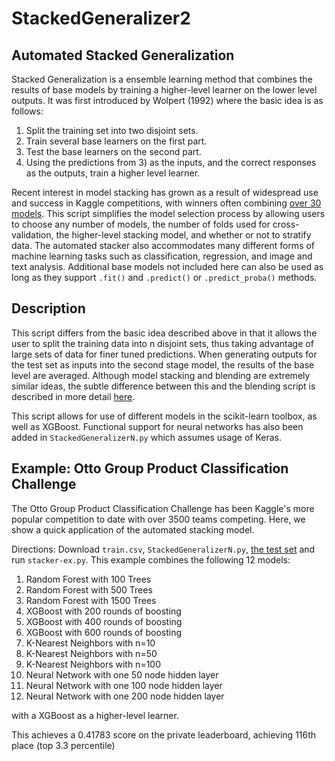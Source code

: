 # StackedGeneralizer2
## Automated Stacked Generalization
Stacked Generalization is a ensemble learning method that combines the results of base models by training a higher-level learner on the lower level outputs. It was first introduced by Wolpert (1992) where the basic idea is as follows:

1. Split the training set into two disjoint sets.
2. Train several base learners on the first part.
3. Test the base learners on the second part.
4. Using the predictions from 3) as the inputs, and the correct responses as the outputs, train a higher level learner.

Recent interest in model stacking has grown as a result of widespread use and success in Kaggle competitions, with winners often combining [over 30 models](https://www.kaggle.com/c/otto-group-product-classification-challenge/discussion/14335#184498). This script simplifies the model selection process by allowing users to choose any number of models, the number of folds used for cross-validation, the higher-level stacking model, and whether or not to stratify data. The automated stacker also accommodates many different forms of machine learning tasks such as classification, regression, and image and text analysis. Additional base models not included here can also be used as long as they support `.fit()` and `.predict()` or `.predict_proba()` methods. 

## Description
This script differs from the basic idea described above in that it allows the user to split the training data into n disjoint sets, thus taking advantage of large sets of data for finer tuned predictions. When generating outputs for the test set as inputs into the second stage model, the results of the base level are averaged. Although model stacking and blending are extremely similar ideas, the subtle difference between this and the blending script is described in more detail [here](https://github.com/youngrao/blender). 

This script allows for use of different models in the scikit-learn toolbox, as well as XGBoost. Functional support for neural networks has also been added in `StackedGeneralizerN.py` which assumes usage of Keras. 

## Example: Otto Group Product Classification Challenge
The Otto Group Product Classification Challenge has been Kaggle's more popular competition to date with over 3500 teams competing. Here, we show a quick application of the automated stacking model.

Directions: Download `train.csv`, `StackedGeneralizerN.py`, [the test set](https://www.kaggle.com/c/otto-group-product-classification-challenge/data) and run `stacker-ex.py`.
This example combines the following 12 models:
1. Random Forest with 100 Trees
2. Random Forest with 500 Trees
3. Random Forest with 1500 Trees
4. XGBoost with 200 rounds of boosting
5. XGBoost with 400 rounds of boosting
6. XGBoost with 600 rounds of boosting
7. K-Nearest Neighbors with n=10
8. K-Nearest Neighbors with n=50
9. K-Nearest Neighbors with n=100
10. Neural Network with one 50 node hidden layer
11. Neural Network with one 100 node hidden layer
12. Neural Network with one 200 node hidden layer

with a XGBoost as a higher-level learner. 

This achieves a 0.41783 score on the private leaderboard, achieving 116th place (top 3.3 percentile)
